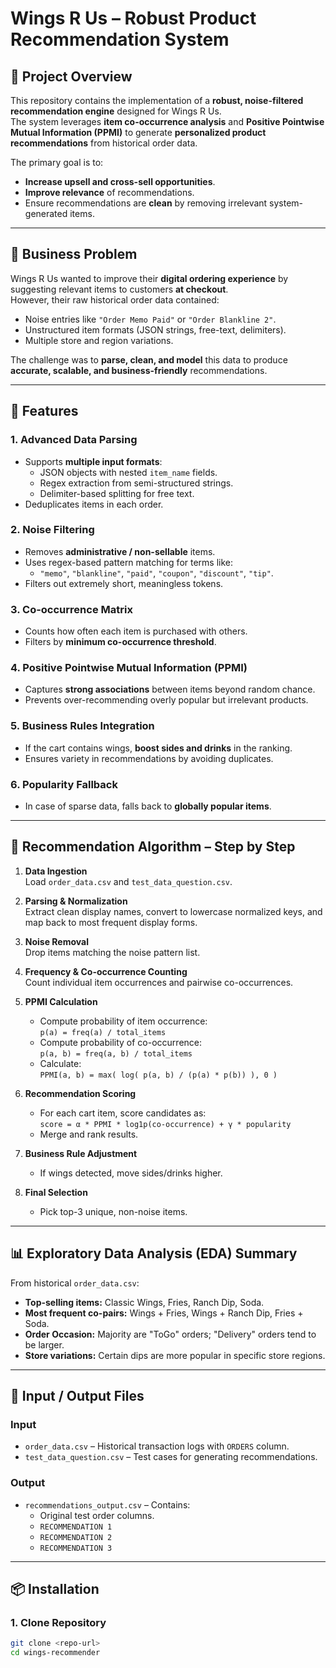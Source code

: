 # Wings R Us – Robust Product Recommendation System

## 📌 Project Overview
This repository contains the implementation of a **robust, noise-filtered recommendation engine** designed for Wings R Us.  
The system leverages **item co-occurrence analysis** and **Positive Pointwise Mutual Information (PPMI)** to generate **personalized product recommendations** from historical order data.

The primary goal is to:
- **Increase upsell and cross-sell opportunities**.
- **Improve relevance** of recommendations.
- Ensure recommendations are **clean** by removing irrelevant system-generated items.

---

## 🎯 Business Problem
Wings R Us wanted to improve their **digital ordering experience** by suggesting relevant items to customers **at checkout**.  
However, their raw historical order data contained:
- Noise entries like `"Order Memo Paid"` or `"Order Blankline 2"`.
- Unstructured item formats (JSON strings, free-text, delimiters).
- Multiple store and region variations.

The challenge was to **parse, clean, and model** this data to produce **accurate, scalable, and business-friendly** recommendations.

---

## 🚀 Features
### **1. Advanced Data Parsing**
- Supports **multiple input formats**:
  - JSON objects with nested `item_name` fields.
  - Regex extraction from semi-structured strings.
  - Delimiter-based splitting for free text.
- Deduplicates items in each order.

### **2. Noise Filtering**
- Removes **administrative / non-sellable** items.
- Uses regex-based pattern matching for terms like:
  - `"memo"`, `"blankline"`, `"paid"`, `"coupon"`, `"discount"`, `"tip"`.
- Filters out extremely short, meaningless tokens.

### **3. Co-occurrence Matrix**
- Counts how often each item is purchased with others.
- Filters by **minimum co-occurrence threshold**.

### **4. Positive Pointwise Mutual Information (PPMI)**
- Captures **strong associations** between items beyond random chance.
- Prevents over-recommending overly popular but irrelevant products.

### **5. Business Rules Integration**
- If the cart contains wings, **boost sides and drinks** in the ranking.
- Ensures variety in recommendations by avoiding duplicates.

### **6. Popularity Fallback**
- In case of sparse data, falls back to **globally popular items**.

---

## 🧠 Recommendation Algorithm – Step by Step
1. **Data Ingestion**  
   Load `order_data.csv` and `test_data_question.csv`.

2. **Parsing & Normalization**  
   Extract clean display names, convert to lowercase normalized keys, and map back to most frequent display forms.

3. **Noise Removal**  
   Drop items matching the noise pattern list.

4. **Frequency & Co-occurrence Counting**  
   Count individual item occurrences and pairwise co-occurrences.

5. **PPMI Calculation**  
   - Compute probability of item occurrence:  
     `p(a) = freq(a) / total_items`
   - Compute probability of co-occurrence:  
     `p(a, b) = freq(a, b) / total_items`
   - Calculate:  
     `PPMI(a, b) = max( log( p(a, b) / (p(a) * p(b)) ), 0 )`

6. **Recommendation Scoring**
   - For each cart item, score candidates as:  
     `score = α * PPMI * log1p(co-occurrence) + γ * popularity`
   - Merge and rank results.

7. **Business Rule Adjustment**
   - If wings detected, move sides/drinks higher.

8. **Final Selection**
   - Pick top-3 unique, non-noise items.

---

## 📊 Exploratory Data Analysis (EDA) Summary
From historical `order_data.csv`:
- **Top-selling items:** Classic Wings, Fries, Ranch Dip, Soda.
- **Most frequent co-pairs:** Wings + Fries, Wings + Ranch Dip, Fries + Soda.
- **Order Occasion:** Majority are "ToGo" orders; "Delivery" orders tend to be larger.
- **Store variations:** Certain dips are more popular in specific store regions.

---

## 📂 Input / Output Files
### **Input**
- `order_data.csv` – Historical transaction logs with `ORDERS` column.
- `test_data_question.csv` – Test cases for generating recommendations.

### **Output**
- `recommendations_output.csv` – Contains:
  - Original test order columns.
  - `RECOMMENDATION 1`
  - `RECOMMENDATION 2`
  - `RECOMMENDATION 3`

---

## 📦 Installation
### **1. Clone Repository**
```bash
git clone <repo-url>
cd wings-recommender

